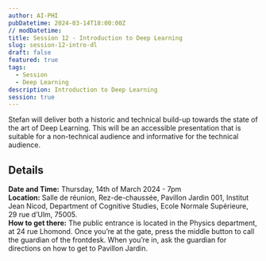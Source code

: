 ```yaml
---
author: AI-PHI
pubDatetime: 2024-03-14T18:00:00Z
// modDatetime:
title: Session 12 - Introduction to Deep Learning
slug: session-12-intro-dl
draft: false
featured: true
tags:
  - Session
  - Deep Learning
description: Introduction to Deep Learning
session: true
---
```


Stefan will deliver both a historic and technical build-up towards the state of the art of Deep Learning. This will be an accessible presentation that is suitable for a non-technical audience and informative for the technical audience.

## Details

**Date and Time:** Thursday, 14th of March 2024 - 7pm  
**Location:** Salle de réunion, Rez-de-chaussée, Pavillon Jardin 001, Institut Jean Nicod, Department of Cognitive Studies, Ecole Normale Supérieure, 29 rue d’Ulm, 75005.  
**How to get there:** The public entrance is located in the Physics department, at 24 rue Lhomond. Once you’re at the gate, press the middle button to call the guardian of the frontdesk. When you’re in, ask the guardian for directions on how to get to Pavillon Jardin.
